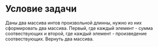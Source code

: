 # Условие задачи

Даны два массива интов произвольной длинны, нужно из них сформировать два массива. Первый, где каждый элемент - сумма соотвествующих и второй, где каждый элемент - произведение соотвествующих. Вернуть два массива.
